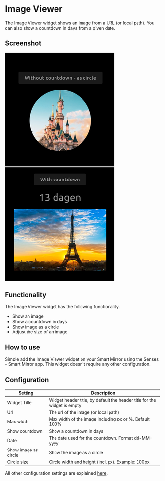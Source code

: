 # Image Viewer

The Image Viewer widget shows an image from a URL (or local path). You can also show a countdown in days from a given date.

## Screenshot

<div class="image-wrapper">
  <img class="widget-image" src="github/images/circle.png" alt="Image viewer as circle"/>
  <img class="widget-image" src="github/images/countdown.png" alt="Image viewer with countdown"/>
</div>

## Functionality

The Image Viewer widget has the following functionality.

- Show an image
- Show a countdown in days
- Show image as a circle
- Adjust the size of an image


## How to use

Simple add the Image Viewer widget on your Smart Mirror using the Senses - Smart Mirror app. This widget doesn't require any other configuration.

## Configuration

| Setting | Description |
| ----------- | ----------- |
| Widget Title | Widget header title, by default the header title for the widget is empty |
| Url | The url of the image (or local path) | 
| Max width | Max width of the image including px or %. Default 100% |
| Show countdown | Show a countdown in days |
| Date | The date used for the countdown. Format dd-MM-yyyy |
| Show image as circle | Show the image as a circle |
| Circle size | Circle width and height (incl. px). Example: 100px |

All other configuration settings are explained [here](/widgets/introduction.html#default-widget-configuration-options).
